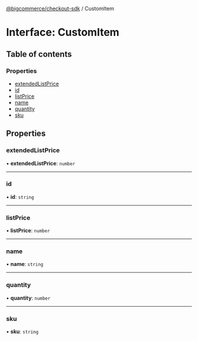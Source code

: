 [@bigcommerce/checkout-sdk](../README.md) / CustomItem

# Interface: CustomItem

## Table of contents

### Properties

- [extendedListPrice](CustomItem.md#extendedlistprice)
- [id](CustomItem.md#id)
- [listPrice](CustomItem.md#listprice)
- [name](CustomItem.md#name)
- [quantity](CustomItem.md#quantity)
- [sku](CustomItem.md#sku)

## Properties

### extendedListPrice

• **extendedListPrice**: `number`

___

### id

• **id**: `string`

___

### listPrice

• **listPrice**: `number`

___

### name

• **name**: `string`

___

### quantity

• **quantity**: `number`

___

### sku

• **sku**: `string`

